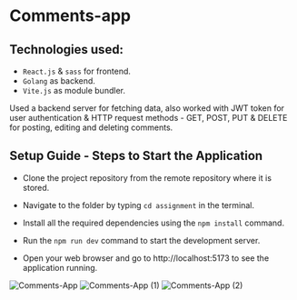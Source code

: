 # Comments-app

## Technologies used:

- `React.js` & `sass` for frontend.
- `Golang` as backend.
- `Vite.js` as module bundler.

Used a backend server for fetching data, also worked with JWT token for user authentication & HTTP request methods - GET, POST, PUT & DELETE for posting, editing and deleting comments.

## Setup Guide - Steps to Start the Application

- Clone the project repository from the remote repository where it is stored.

- Navigate to the folder by typing `cd assignment` in the terminal.

- Install all the required dependencies using the `npm install` command.

- Run the `npm run dev` command to start the development server.

- Open your web browser and go to http://localhost:5173 to see the application running.

![Comments-App](https://user-images.githubusercontent.com/110178135/216346160-c6fb201c-74f2-4c32-b840-7994467f4fd5.png)
![Comments-App (1)](https://user-images.githubusercontent.com/110178135/216346175-3403de0f-21ff-4d24-bf4b-7f51b22026cc.png)
![Comments-App (2)](https://user-images.githubusercontent.com/110178135/216346182-d74ab9c1-a623-457f-9abf-72828e52a558.png)

